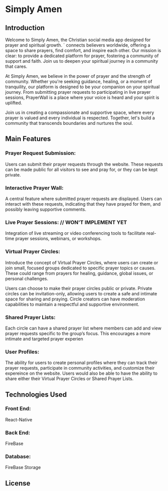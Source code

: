 # Simply Amen

## Introduction
Welcome to Simply Amen, the Christian social media app designed for prayer and spiritual growth. ` connects believers worldwide, offering a space to share prayers, find comfort, and inspire each other. Our mission is clear: to provide a dedicated platform for prayer, fostering a community of support and faith. Join us to deepen your spiritual journey in a community that cares.

At Simply Amen, we believe in the power of prayer and the strength of community. Whether you're seeking guidance, healing, or a moment of tranquility, our platform is designed to be your companion on your spiritual journey. From submitting prayer requests to participating in live prayer sessions, PrayerWall is a place where your voice is heard and your spirit is uplifted.

Join us in creating a compassionate and supportive space, where every prayer is valued and every individual is respected. Together, let's build a community that transcends boundaries and nurtures the soul.

## Main Features

### Prayer Request Submission:

Users can submit their prayer requests through the website. These requests can be made public for all visitors to see and pray for, or they can be kept private.

### Interactive Prayer Wall:

A central feature where submitted prayer requests are displayed. Users can interact with these requests, indicating that they have prayed for them, and possibly leaving supportive comments.

### Live Prayer Sessions: // WON'T IMPLEMENT YET

Integration of live streaming or video conferencing tools to facilitate real-time prayer sessions, webinars, or workshops.

### Virtual Prayer Circles:

Introduce the concept of Virtual Prayer Circles, where users can create or join small, focused groups dedicated to specific prayer topics or causes. These could range from prayers for healing, guidance, global issues, or personal challenges. 

Users can choose to make their prayer circles public or private. Private circles can be invitation-only, allowing users to create a safe and intimate space for sharing and praying. Circle creators can have moderation capabilities to maintain a respectful and supportive environment.

### Shared Prayer Lists:

Each circle can have a shared prayer list where members can add and view prayer requests specific to the group’s focus. This encourages a more intimate and targeted prayer experien
### User Profiles:

The ability for users to create personal profiles where they can track their prayer requests, participate in community activities, and customize their expereince on the website. Users would also be able to have the ability to share either their Virtual Prayer Circles or Shared Prayer Lists. 


## Technologies Used

### Front End:
React-Native

### Back End:
FireBase

### Database:
FireBase Storage

## License










